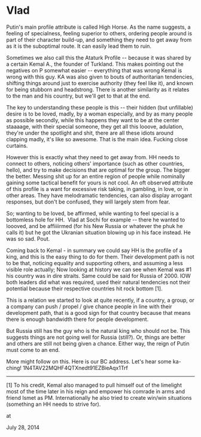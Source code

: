 # Vlad
Putin's main profile attribute is called High Horse. As the name suggests, a feeling of specialness, feeling superior to others, ordering people around is part of their character build-up, and something they need to get away from as it is the  suboptimal route. It can easily lead them to ruin.

Sometimes we also call this the Ataturk Profile -- because  it was shared by a certain Kemal A., the founder of Turkland. This makes pointing out the negatives on P somewhat easier -- everything that was wrong Kemal is wrong with this guy. KA was also given to bouts of authoritarian tendencies, shifting things around just to exercise authority (they feel like it), and known for being stubborn and headstrong. There is another similarity as it relates to the man and his country, but we'll  get to that at the end.

The key to understanding these people is this -- their hidden (but unfillable) desire is to be loved, madly, by a woman especially, and by as many people as possible secondly, while this happens they want to be at the center staaaage, with  their special someone, they get all this looove, adulation, they're under the spotlight and shit,  there are all these idiots around clapping madly,  it's like so awesome. That is the main idea. Fucking close curtains.

However this is exactly what they need to get away from. HH needs to connect  to others, noticing others' importance (such as other countries, hello), and try to make decisions that are optimal for the group. The bigger the better. Messing shit up for an entire region of people while nominally  gaining some tactical benefit for yours is not cool. An oft observed attribute of this profile is a want for excessive risk taking, in gambling, in love, or in other areas. They have melodramatic tendencies, can also display arrogant responses, but don't be confused, they will largely stem from fear.

So; wanting to be loved, be affirmed, while wanting to feel special is a  bottomless hole for HH.  Vlad at Sochi for example -- there he wanted to loooved, and be affiiiirmed (for his New Russia or whatever the phuk he calls it) but he got the Ukranian situation blowing up in his face instead. He was so sad. Pout.

Coming back to Kemal - in summary we could say HH is the profile of a king, and this is the easy thing to do for them. Their development path is not to be that, noticing equality and supporting others, and assuming a less visible role actually; Now looking at history we can see when Kemal was #1  his country was in dire straits. Same could be said for Russia of 2000. IOW both leaders did what was required, used their natural tendencies not their potential because their respective countries hit rock bottom [1]. 

This is a relation we  started to look at quite recently, if a country, a group, or a company can push / propel / give chance people in line with their development path, that is a good sign for that country because that means there is enough bandwidth there for people development. 

But Russia still has the guy who is the natural king who should not be. This suggests things are not going well for Russia (still?). Or, things are better and others are still not being given a chance. Either way, the reign of Putin must come to an end.

More might follow on this. Here is our BC address. Let's hear some ka-ching! 1N4TAV22MQHF4QTXnedt91EZBieAqx1Trf

---

[1] To his credit, Kemal also managed to pull himself out of the limelight most of the time later in his reign and empower his comrade in arms and friend Ismet as PM. Internationally he also tried to create win/win situations (something an HH needs to strive for). 








at

July 28, 2014















